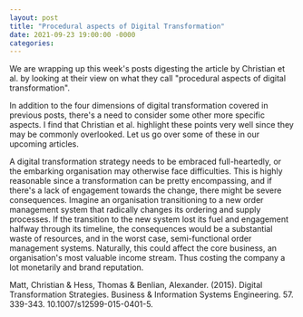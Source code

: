 ```yaml
---
layout: post
title: "Procedural aspects of Digital Transformation"
date: 2021-09-23 19:00:00 -0000
categories:
---
```


We are wrapping up this week's posts digesting the article by Christian et al. by looking at their view on what they call "procedural aspects of digital transformation". 

In addition to the four dimensions of digital transformation covered in previous posts, there's a need to consider some other more specific aspects. I find that Christian et al. highlight these points very well since they may be commonly overlooked. Let us go over some of these in our upcoming articles. 

A digital transformation strategy needs to be embraced full-heartedly, or the embarking organisation may otherwise face difficulties. This is highly reasonable since a transformation can be pretty encompassing, and if there's a lack of engagement towards the change, there might be severe consequences. Imagine an organisation transitioning to a new order management system that radically changes its ordering and supply processes. If the transition to the new system lost its fuel and engagement halfway through its timeline, the consequences would be a substantial waste of resources, and in the worst case, semi-functional order management systems. Naturally, this could affect the core business, an organisation's most valuable income stream. Thus costing the company a lot monetarily and brand reputation. 


Matt, Christian & Hess, Thomas & Benlian, Alexander. (2015). Digital Transformation Strategies. Business & Information Systems Engineering. 57. 339-343. 10.1007/s12599-015-0401-5. 
